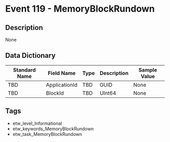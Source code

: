 # Event 119 - MemoryBlockRundown

## Description
None

## Data Dictionary
|Standard Name|Field Name|Type|Description|Sample Value|
|---|---|---|---|---|
|TBD|ApplicationId|TBD|GUID|None|None|
|TBD|BlockId|TBD|UInt64|None|None|

## Tags
* etw_level_Informational
* etw_keywords_MemoryBlockRundown
* etw_task_MemoryBlockRundown